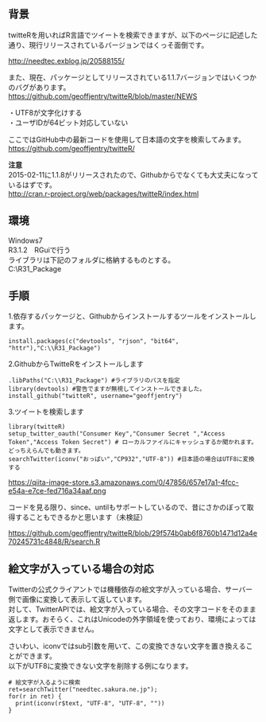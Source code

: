 ## 背景  
twitteRを用いればR言語でツイートを検索できますが、以下のページに記述した通り、現行リリースされているバージョンではくっそ面倒です。  
  
http://needtec.exblog.jp/20588155/  
  
また、現在、パッケージとしてリリースされている1.1.7バージョンではいくつかのバグがあります。  
https://github.com/geoffjentry/twitteR/blob/master/NEWS  
  
・UTF8が文字化けする  
・ユーザIDが64ビット対応していない  
  
ここではGitHub中の最新コードを使用して日本語の文字を検索してみます。  
https://github.com/geoffjentry/twitteR/  
  
 **注意**   
2015-02-11に1.1.8がリリースされたので、Githubからでなくても大丈夫になっているはずです。  
http://cran.r-project.org/web/packages/twitteR/index.html  
  
## 環境  
Windows7  
R3.1.2　RGuiで行う  
ライブラリは下記のフォルダに格納するものとする。  
C:\R31_Package  
  
## 手順  
1.依存するパッケージと、Githubからインストールするツールをインストールします。  
  
```
install.packages(c("devtools", "rjson", "bit64", "httr"),"C:\\R31_Package")
```  
  
2.GithubからTwitteRをインストールします  
  
```
.libPaths("C:\\R31_Package") #ライブラリのパスを指定
library(devtools) #警告でますが無視してインストールできました。
install_github("twitteR", username="geoffjentry")
```  
  
3.ツイートを検索します  
  
```
library(twitteR)
setup_twitter_oauth("Consumer Key","Consumer Secret ","Access Token","Access Token Secret") # ローカルファイルにキャッシュするか聞かれます。どっちえらんでも動きます。
searchTwitter(iconv("おっぱい","CP932","UTF-8")) #日本語の場合はUTF8に変換する

```  
  
https://qiita-image-store.s3.amazonaws.com/0/47856/657e17a1-4fcc-e54a-e7ce-fed716a34aaf.png  
  
コードを見る限り、since、untilもサポートしているので、昔にさかのぼって取得することもできるかと思います（未検証）  
  
https://github.com/geoffjentry/twitteR/blob/29f574b0ab6f8760b1471d12a4e70245731c4848/R/search.R  
  
## 絵文字が入っている場合の対応  
Twitterの公式クライアントでは機種依存の絵文字が入っている場合、サーバー側で画像に変換して表示して返しています。  
対して、TwitterAPIでは、絵文字が入っている場合、その文字コードをそのまま返します。おそらく、これはUnicodeの外字領域を使っており、環境によっては文字として表示できません。  
  
さいわい、iconvではsub引数を用いて、この変換できない文字を置き換えることができます。  
以下がUTF8に変換できない文字を削除する例になります。  
  
```
# 絵文字が入るように検索
ret=searchTwitter("needtec.sakura.ne.jp");
for(r in ret) {
  print(iconv(r$text, "UTF-8", "UTF-8", ""))
}
```  
